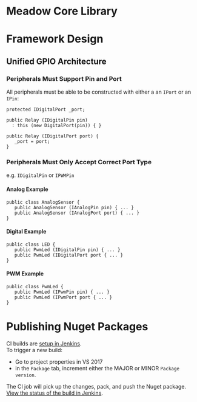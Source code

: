 # Meadow Core Library

# Framework Design

## Unified GPIO Architecture

### Peripherals Must Support Pin and Port

All peripherals must be able to be constructed with either a an `IPort` or an `IPin`:

```
protected IDigitalPort _port;

public Relay (IDigitalPin pin) 
  : this (new DigitalPort(pin)) { }

public Relay (IDigitalPort port) {
   _port = port;
}
```


### Peripherals Must Only Accept Correct Port Type

e.g. `IDigitalPin` or `IPWMPin`

#### Analog Example

```
public class AnalogSensor {
   public AnalogSensor (IAnalogPin pin) { ... }
   public AnalogSensor (IAnalogPort port) { ... }
}
```
#### Digital Example

```
public class LED {
   public PwmLed (IDigitalPin pin) { ... }
   public PwmLed (IDigitalPort port { ... }
}
```
#### PWM Example

```
public class PwmLed {
   public PwmLed (IPwmPin pin) { ... }
   public PwmLed (IPwmPort port { ... }
}
```
# Publishing Nuget Packages

CI builds are [setup in Jenkins](http://jenkins.wildernesslabs.co/job/Meadow.Core/).  
To trigger a new build:  
- Go to project properties in VS 2017  
- in the `Package` tab, increment either the MAJOR or MINOR `Package version`.  

The CI job will pick up the changes, pack, and push the Nuget package. [View the status of the build in Jenkins](http://jenkins.wildernesslabs.co/job/Meadow.Core/).